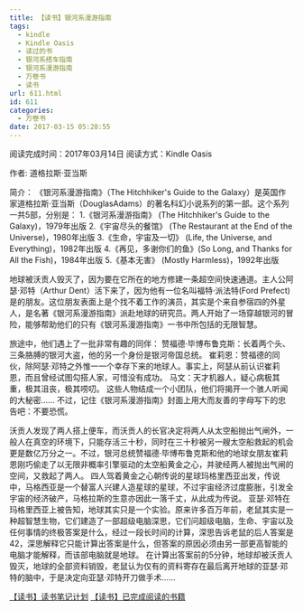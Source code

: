 ```yaml
---
title: 【读书】银河系漫游指南
tags:
  - kindle
  - Kindle Oasis
  - 读过的书
  - 银河系搭车指南
  - 银河系漫游指南
  - 万卷书
  - 读书
url: 611.html
id: 611
categories:
  - 万卷书
date: 2017-03-15 05:28:55
---
```


阅读完成时间：2017年03月14日
阅读方式：Kindle Oasis
<!-- more -->
作者: 道格拉斯·亚当斯  

简介：
《银河系漫游指南》（The Hitchhiker's Guide to the Galaxy）是英国作家道格拉斯·亚当斯（DouglasAdams）的著名科幻小说系列的第一部。这个系列一共5部，分别是：
1.《银河系漫游指南》 (The Hitchhiker's Guide to the Galaxy)，1979年出版
2.《宇宙尽头的餐馆》 (The Restaurant at the End of the Universe)，1980年出版
3.《生命，宇宙及一切》 (Life, the Universe, and Everything)，1982年出版
4.《再见，多谢你们的鱼》(So Long, and Thanks for All the Fish)，1984年出版
5.《基本无害》 (Mostly Harmless)，1992年出版

地球被沃贡人毁灭了，因为要在它所在的地方修建一条超空间快速通道。主人公阿瑟·邓特（Arthur Dent）活下来了，因为他有一位名叫福特·派法特(Ford Prefect)是的朋友。这位朋友表面上是个找不着工作的演员，其实是个来自参宿四的外星人，是名著《银河系漫游指南》派赴地球的研究员。两人开始了一场穿越银河的冒险，能够帮助他们的只有《银河系漫游指南》一书中所包括的无限智慧。

旅途中，他们遇上了一批非常有趣的同伴：
赞福德·毕博布鲁克斯：长着两个头、三条胳膊的银河大盗，他的另一个身份是银河帝国总统。
崔莉恩：赞福德的同伙，除阿瑟·邓特之外惟一一个幸存下来的地球人。事实上，阿瑟从前认识崔莉恩，而且曾经试图勾搭人家，可惜没有成功。
马文：天才机器人，疑心病极其重，极其沮丧，极其唠叨。
这些人物结成一个小团队，他们将揭开一个骇人听闻的大秘密……
不过，记住《银河系漫游指南》封面上用大而友善的字母写下的忠告吧：不要恐慌。

沃贡人发现了两人搭上便车，而沃贡人的长官决定将两人从太空船抛出气闸外，一般人在真空的环境下，只能存活三十秒，同时在三十秒被另一艘太空船救起的机会更是数亿万分之一。不过，银河总统赞福德·毕博布鲁克斯和他的地球女朋友崔莉恩刚巧偷走了以无限非概率引擎驱动的太空船黄金之心，并驶经两人被抛出气闸的空间，又救起了两人。
四人驾着黄金之心朝传说的星球玛格里西亚出发，传说中，马格西亚是一个替富人兴建人造星球的星球，不过宇宙经济过度膨胀，引发全宇宙的经济破产，马格拉斯的生意亦因此一落千丈，从此成为传说。
亚瑟·邓特在玛格里西亚上被告知，地球其实只是一个实验。原来许多百万年前，老鼠其实是一种超智慧生物，它们建造了一部超级电脑深思，它们问超级电脑，生命、宇宙以及任何事情的终极答案是什么，经过一段长时间的计算，深思告诉老鼠的后人答案是42，深思解释它只能计算出答案是什么，但答案的原因必须由另一部更高智能的电脑才能解释，而该部电脑就是地球。
在计算出答案前的5分钟，地球却被沃贡人毁灭，地球的全部资料销毁，老鼠认为仅有的资料寄存在最后离开地球的亚瑟·邓特的脑中，于是决定向亚瑟·邓特开刀做手术……


[【读书】读书笔记计划](https://blog.sixlab.cn/archives/571/)
[【读书】已完成阅读的书籍](https://blog.sixlab.cn/archives/667/)
